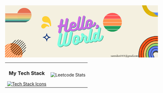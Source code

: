<p align="center">
  <img src="Hello, (2).png" alt="Hello World">
</p>

<table align="center" width="100%">
  <tr>
    <td align="center">
      <h3>My Tech Stack</h3>
      <a href="https://skillicons.dev">
        <img src="https://skillicons.dev/icons?i=arduino,raspberrypi,bash,c,cpp,opencv,linux,py,fastapi,aws,html,css,bootstrap,js,mysql,docker&perline=4" alt="Tech Stack Icons">
      </a>
    </td>
    <td align="center">
      <img src="https://leetcard.jacoblin.cool/surendars0401?ext=heatmap" alt="Leetcode Stats">
    </td>
  </tr>
</table>
